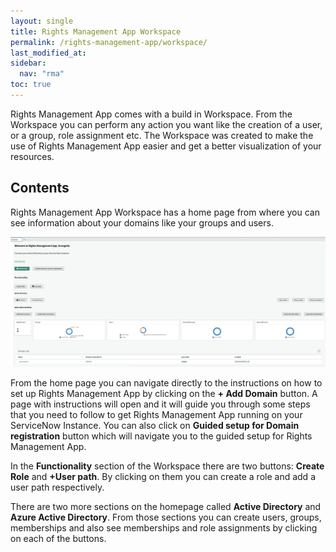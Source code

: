```yaml
---
layout: single
title: Rights Management App Workspace
permalink: /rights-management-app/workspace/
last_modified_at: 
sidebar:
  nav: "rma"
toc: true
---
```


Rights Management App comes with a build in Workspace. From the Workspace you can perform any action you want like the creation of a user, or a group, role assignment etc. The Workspace was created to make the use of Rights Management App easier and get a better visualization of your resources. 

## Contents 

Rights Management App Workspace has a home page from where you can see information about your domains like your groups and users. 

![Workspace](/assets/images/x_autps_active_dir_workspace.webp)

From the home page you can navigate directly to the instructions on how to set up Rights Management App by clicking on the **+ Add Domain** button. A page with instructions will open and it will guide you through some steps that you need to follow to get Rights Management App running on your ServiceNow Instance. You can also click on **Guided setup for Domain registration** button which will navigate you to the guided setup for Rights Management App.

In the **Functionality** section of the Workspace there are two buttons: **Create Role** and **+User path**. By clicking on them you can create a role and add a user path respectively.

There are two more sections on the homepage called **Active Directory** and **Azure Active Directory**. From those sections you can create users, groups, memberships and also see memberships and role assignments by clicking on each of the buttons. 